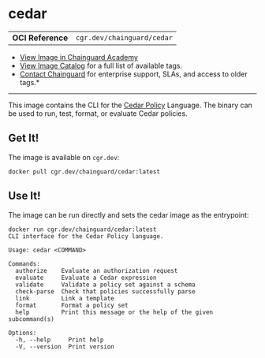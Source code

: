 <!--monopod:start-->
# cedar
| | |
| - | - |
| **OCI Reference** | `cgr.dev/chainguard/cedar` |


* [View Image in Chainguard Academy](https://edu.chainguard.dev/chainguard/chainguard-images/reference/cedar/overview/)
* [View Image Catalog](https://console.enforce.dev/images/catalog) for a full list of available tags.
* [Contact Chainguard](https://www.chainguard.dev/chainguard-images) for enterprise support, SLAs, and access to older tags.*

---
<!--monopod:end-->

<!--overview:start-->
This image contains the CLI for the [Cedar Policy](https://www.cedarpolicy.com/en) Language. The binary can be used to run, test, format, or evaluate Cedar policies.
<!--overview:end-->

<!--getting:start-->
## Get It!
The image is available on `cgr.dev`:

```
docker pull cgr.dev/chainguard/cedar:latest
```
<!--getting:end-->

<!--body:start-->
## Use It!

The image can be run directly and sets the cedar image as the entrypoint:

```
docker run cgr.dev/chainguard/cedar:latest
CLI interface for the Cedar Policy language.

Usage: cedar <COMMAND>

Commands:
  authorize    Evaluate an authorization request
  evaluate     Evaluate a Cedar expression
  validate     Validate a policy set against a schema
  check-parse  Check that policies successfully parse
  link         Link a template
  format       Format a policy set
  help         Print this message or the help of the given subcommand(s)

Options:
  -h, --help     Print help
  -V, --version  Print version
```
<!--body:end-->
